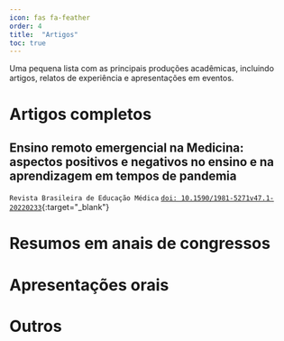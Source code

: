 ```yaml
---
icon: fas fa-feather
order: 4
title:  "Artigos"
toc: true
---
```


Uma pequena lista com as principais produções acadêmicas, incluindo artigos, relatos de experiência e apresentações em eventos.

# Artigos completos

## Ensino remoto emergencial na Medicina: aspectos positivos e negativos no ensino e na aprendizagem em tempos de pandemia
`Revista Brasileira de Educação Médica` [`doi: 10.1590/1981-5271v47.1-20220233`](https://doi.org/10.1590/1981-5271v47.1-20220233){:target="_blank"}


# Resumos em anais de congressos

# Apresentações orais

# Outros